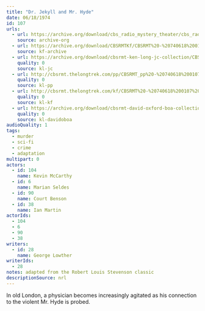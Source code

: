 ```yaml
---
title: "Dr. Jekyll and Mr. Hyde"
date: 06/18/1974
id: 107
urls: 
  - url: https://archive.org/download/cbs_radio_mystery_theater/cbs_radio_mystery_theater-0101-0150.zip/cbs_radio_mystery_theater-0101-0150%2Fcbsrmt_0107_dr_jekyll_and_mr_hyde.mp3
    source: archive-org
  - url: https://archive.org/download/CBSRMTKf/CBSRMT%20-%20740618%200107%20Dr%20Jekyll%20And%20Mr%20Hyde_kf.mp3
    source: kf-archive
  - url: https://archive.org/download/cbsrmt-ken-long-jc-collection/CBSRMT - 740618 0107 Dr Jekyll And Mr Hyde vbr fb2_jc.mp3
    quality: 0
    source: kl-jc
  - url: http://cbsrmt.thelongtrek.com/pp/CBSRMT_pp%20-%20740618%200107%20Dr%20Jekyll%20and%20Mr%20Hyde.mp3
    quality: 0
    source: kl-pp
  - url: http://cbsrmt.thelongtrek.com/kf/CBSRMT%20-%20740618%200107%20Dr%20Jekyll%20And%20Mr%20Hyde_kf.mp3
    quality: 0
    source: kl-kf
  - url: https://archive.org/download/cbsrmt-david-oxford-boa-collection/CBSRMT-740618-0107-Dr-Jekyll-and-Mr-Hyde-(64-44)_kf-{BoA}.mp3
    quality: 0
    source: kl-davidoboa
audioQuality: 1
tags: 
  - murder
  - sci-fi
  - crime
  - adaptation
multipart: 0
actors:  
  - id: 104
    name: Kevin McCarthy  
  - id: 6
    name: Marian Seldes  
  - id: 90
    name: Court Benson  
  - id: 38
    name: Ian Martin
actorIds:  
  - 104  
  - 6  
  - 90  
  - 38
writers:  
  - id: 28
    name: George Lowther
writerIds:  
  - 28
notes: adapted from the Robert Louis Stevenson classic
descriptionSource: nrl
---
```

In old London, a physician becomes increasingly agitated as his connection to the violent Mr. Hyde is probed.